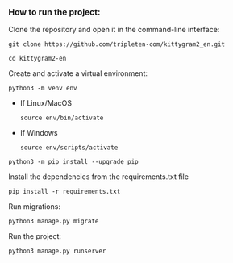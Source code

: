 ### How to run the project:

Clone the repository and open it in the command-line interface:

```
git clone https://github.com/tripleten-com/kittygram2_en.git
```

```
cd kittygram2-en
```

Create and activate a virtual environment:

```
python3 -m venv env
```

* If Linux/MacOS

    ```
    source env/bin/activate
    ```

* If Windows

    ```
    source env/scripts/activate
    ```


```
python3 -m pip install --upgrade pip
```

Install the dependencies from the requirements.txt file

```
pip install -r requirements.txt
```

Run migrations:

```
python3 manage.py migrate
```

Run the project:

```
python3 manage.py runserver
```
